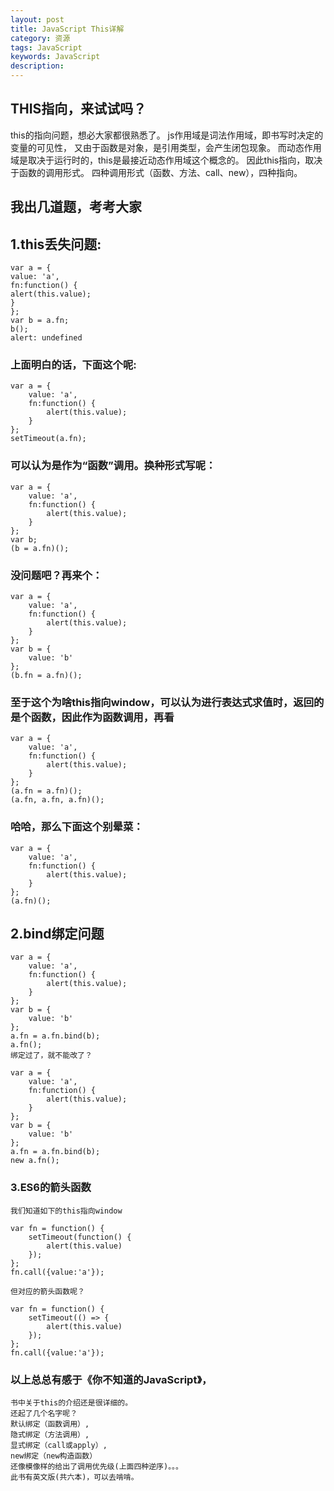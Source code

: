 ```yaml
---
layout: post
title: JavaScript This详解
category: 资源
tags: JavaScript
keywords: JavaScript
description: 
---
```

## THIS指向，来试试吗？
   this的指向问题，想必大家都很熟悉了。
   js作用域是词法作用域，即书写时决定的变量的可见性，
   又由于函数是对象，是引用类型，会产生闭包现象。
   而动态作用域是取决于运行时的，this是最接近动态作用域这个概念的。
   因此this指向，取决于函数的调用形式。
   四种调用形式（函数、方法、call、new），四种指向。

## 我出几道题，考考大家
## 1.this丢失问题:
    var a = {
    value: 'a',
    fn:function() {
    alert(this.value);
    }
    };
    var b = a.fn;
    b();
	alert: undefined
### 上面明白的话，下面这个呢:
	var a = {
	    value: 'a',
	    fn:function() {
	        alert(this.value);
	    }
	};
	setTimeout(a.fn);

### 可以认为是作为“函数”调用。换种形式写呢：
	var a = {
	    value: 'a',
	    fn:function() {
	        alert(this.value);
	    }
	};
	var b;
	(b = a.fn)();
### 没问题吧？再来个：
	var a = {
	    value: 'a',
	    fn:function() {
	        alert(this.value);
	    }
	};
	var b = {
	    value: 'b'
	};
	(b.fn = a.fn)();
### 至于这个为啥this指向window，可以认为进行表达式求值时，返回的是个函数，因此作为函数调用，再看
	var a = {
	    value: 'a',
	    fn:function() {
	        alert(this.value);
	    }
	};
	(a.fn = a.fn)();
	(a.fn, a.fn, a.fn)();
### 哈哈，那么下面这个别晕菜：
	var a = {
	    value: 'a',
	    fn:function() {
	        alert(this.value);
	    }
	};
	(a.fn)();
## 2.bind绑定问题
	var a = {
	    value: 'a',
	    fn:function() {
	        alert(this.value);
	    }
	};
	var b = {
	    value: 'b'
	};
	a.fn = a.fn.bind(b);
	a.fn();
	绑定过了，就不能改了？

	var a = {
	    value: 'a',
	    fn:function() {
	        alert(this.value);
	    }
	};
	var b = {
	    value: 'b'
	};
	a.fn = a.fn.bind(b);
	new a.fn();
### 3.ES6的箭头函数
	我们知道如下的this指向window

	var fn = function() {
	    setTimeout(function() {
	        alert(this.value)
	    });
	};
	fn.call({value:'a'});

	但对应的箭头函数呢？

	var fn = function() {
	    setTimeout(() => {
	        alert(this.value)
	    });
	};
	fn.call({value:'a'});

### 以上总总有感于《你不知道的JavaScript》，
	书中关于this的介绍还是很详细的。
	还起了几个名字呢？
	默认绑定（函数调用）,
	隐式绑定（方法调用）,
	显式绑定（call或apply）,
	new绑定（new构造函数）
	还像模像样的给出了调用优先级(上面四种逆序)。。。
	此书有英文版(共六本)，可以去啃啃。